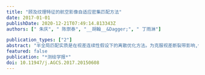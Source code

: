 ```yaml
---
title: "顾及纹理特征的航空影像自适应密集匹配方法"
date: 2017-01-01
publishDate: 2020-12-21T07:49:14.813343Z
authors: [" 朱庆", " 陈崇泰", "__胡翰__&Dagger;", " 丁雨淋"]

publication_types: ["2"]
abstract: "半全局匹配实质是在视差连续性假设下的离散优化方法。为克服视差断裂带影响,依赖一组参数控制视差不一致性。若参数过小,在平面内难以保证视差连续性,产生明显噪声,导致凹凸不平现象;若参数过大,将致使物体表面过于平滑,难以保留视差断裂等重要特征。为克服上述问题,本文提出了一种顾及纹理特征的自适应密集匹配方法:首先,检测影像纹理特征并定量表达纹理丰富性程度;其次,依据纹理丰富程度与视差差异存在正相关的规则知识,实现匹配参数依据纹理信息的自适应选择;最后,采用上述参数进行自适应的半全局匹配。通过ISPRS基准数据集和国产SWDC-5获取的倾斜影像进行试验分析证明,本文方法能够有效减少低纹理区域匹配噪声,同时更有效保留边缘特征。"
featured: false
publication: "*测绘学报*"
doi: 10.11947/j.AGCS.2017.20150608
---
```


